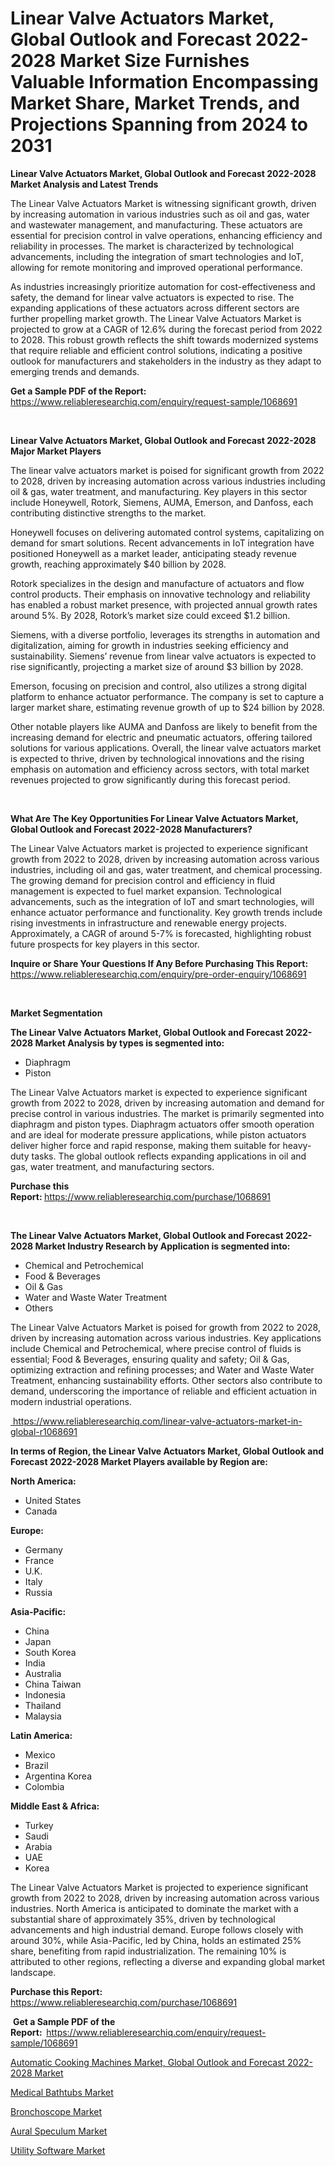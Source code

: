 <p><h1>Linear Valve Actuators Market, Global Outlook and Forecast 2022-2028 Market Size Furnishes Valuable Information Encompassing Market Share, Market Trends, and Projections Spanning from 2024 to 2031</h1></p><p><strong>Linear Valve Actuators Market, Global Outlook and Forecast 2022-2028 Market Analysis and Latest Trends</strong></p>
<p><p>The Linear Valve Actuators Market is witnessing significant growth, driven by increasing automation in various industries such as oil and gas, water and wastewater management, and manufacturing. These actuators are essential for precision control in valve operations, enhancing efficiency and reliability in processes. The market is characterized by technological advancements, including the integration of smart technologies and IoT, allowing for remote monitoring and improved operational performance. </p><p>As industries increasingly prioritize automation for cost-effectiveness and safety, the demand for linear valve actuators is expected to rise. The expanding applications of these actuators across different sectors are further propelling market growth. The Linear Valve Actuators Market is projected to grow at a CAGR of 12.6% during the forecast period from 2022 to 2028. This robust growth reflects the shift towards modernized systems that require reliable and efficient control solutions, indicating a positive outlook for manufacturers and stakeholders in the industry as they adapt to emerging trends and demands.</p></p>
<p><strong>Get a Sample PDF of the Report:&nbsp;</strong> <a href="https://www.reliableresearchiq.com/enquiry/request-sample/1068691">https://www.reliableresearchiq.com/enquiry/request-sample/1068691</a></p>
<p>&nbsp;</p>
<p><strong>Linear Valve Actuators Market, Global Outlook and Forecast 2022-2028 Major Market Players</strong></p>
<p><p>The linear valve actuators market is poised for significant growth from 2022 to 2028, driven by increasing automation across various industries including oil & gas, water treatment, and manufacturing. Key players in this sector include Honeywell, Rotork, Siemens, AUMA, Emerson, and Danfoss, each contributing distinctive strengths to the market.</p><p>Honeywell focuses on delivering automated control systems, capitalizing on demand for smart solutions. Recent advancements in IoT integration have positioned Honeywell as a market leader, anticipating steady revenue growth, reaching approximately $40 billion by 2028.</p><p>Rotork specializes in the design and manufacture of actuators and flow control products. Their emphasis on innovative technology and reliability has enabled a robust market presence, with projected annual growth rates around 5%. By 2028, Rotork’s market size could exceed $1.2 billion.</p><p>Siemens, with a diverse portfolio, leverages its strengths in automation and digitalization, aiming for growth in industries seeking efficiency and sustainability. Siemens’ revenue from linear valve actuators is expected to rise significantly, projecting a market size of around $3 billion by 2028.</p><p>Emerson, focusing on precision and control, also utilizes a strong digital platform to enhance actuator performance. The company is set to capture a larger market share, estimating revenue growth of up to $24 billion by 2028.</p><p>Other notable players like AUMA and Danfoss are likely to benefit from the increasing demand for electric and pneumatic actuators, offering tailored solutions for various applications. Overall, the linear valve actuators market is expected to thrive, driven by technological innovations and the rising emphasis on automation and efficiency across sectors, with total market revenues projected to grow significantly during this forecast period.</p></p>
<p>&nbsp;</p>
<p><strong>What Are The Key Opportunities For Linear Valve Actuators Market, Global Outlook and Forecast 2022-2028 Manufacturers?</strong></p>
<p><p>The Linear Valve Actuators market is projected to experience significant growth from 2022 to 2028, driven by increasing automation across various industries, including oil and gas, water treatment, and chemical processing. The growing demand for precision control and efficiency in fluid management is expected to fuel market expansion. Technological advancements, such as the integration of IoT and smart technologies, will enhance actuator performance and functionality. Key growth trends include rising investments in infrastructure and renewable energy projects. Approximately, a CAGR of around 5-7% is forecasted, highlighting robust future prospects for key players in this sector.</p></p>
<p><strong>Inquire or Share Your Questions If Any Before Purchasing This Report:</strong> <a href="https://www.reliableresearchiq.com/enquiry/pre-order-enquiry/1068691">https://www.reliableresearchiq.com/enquiry/pre-order-enquiry/1068691</a></p>
<p>&nbsp;</p>
<p><strong>Market Segmentation</strong></p>
<p><strong>The Linear Valve Actuators Market, Global Outlook and Forecast 2022-2028 Market Analysis by types is segmented into:</strong></p>
<p><ul><li>Diaphragm</li><li>Piston</li></ul></p>
<p><p>The Linear Valve Actuators market is expected to experience significant growth from 2022 to 2028, driven by increasing automation and demand for precise control in various industries. The market is primarily segmented into diaphragm and piston types. Diaphragm actuators offer smooth operation and are ideal for moderate pressure applications, while piston actuators deliver higher force and rapid response, making them suitable for heavy-duty tasks. The global outlook reflects expanding applications in oil and gas, water treatment, and manufacturing sectors.</p></p>
<p><strong>Purchase this Report:&nbsp;</strong><a href="https://www.reliableresearchiq.com/purchase/1068691">https://www.reliableresearchiq.com/purchase/1068691</a></p>
<p>&nbsp;</p>
<p><strong>The Linear Valve Actuators Market, Global Outlook and Forecast 2022-2028 Market Industry Research by Application is segmented into:</strong></p>
<p><ul><li>Chemical and Petrochemical</li><li>Food & Beverages</li><li>Oil & Gas</li><li>Water and Waste Water Treatment</li><li>Others</li></ul></p>
<p><p>The Linear Valve Actuators Market is poised for growth from 2022 to 2028, driven by increasing automation across various industries. Key applications include Chemical and Petrochemical, where precise control of fluids is essential; Food & Beverages, ensuring quality and safety; Oil & Gas, optimizing extraction and refining processes; and Water and Waste Water Treatment, enhancing sustainability efforts. Other sectors also contribute to demand, underscoring the importance of reliable and efficient actuation in modern industrial operations.</p></p>
<p><a href="https://www.reliableresearchiq.com/linear-valve-actuators-market-in-global-r1068691">&nbsp;https://www.reliableresearchiq.com/linear-valve-actuators-market-in-global-r1068691</a></p>
<p><strong>In terms of Region, the Linear Valve Actuators Market, Global Outlook and Forecast 2022-2028 Market Players available by Region are:</strong></p>
<p>
    <p> <strong> North America: </strong>
        <ul>
            <li>United States</li>
            <li>Canada</li>
        </ul>
        </p> 
    <p> <strong> Europe: </strong>
        <ul>
            <li>Germany</li>
            <li>France</li>
            <li>U.K.</li>
            <li>Italy</li>
            <li>Russia</li>
        </ul>
        </p> 
    <p> <strong> Asia-Pacific: </strong>
        <ul>
            <li>China</li>
            <li>Japan</li>
            <li>South Korea</li>
            <li>India</li>
            <li>Australia</li>
            <li>China Taiwan</li>
            <li>Indonesia</li>
            <li>Thailand</li>
            <li>Malaysia</li>
        </ul>
        </p> 
    <p> <strong> Latin America: </strong>
        <ul>
            <li>Mexico</li>
            <li>Brazil</li>
            <li>Argentina Korea</li>
            <li>Colombia</li>
        </ul>
        </p> 
    <p> <strong> Middle East & Africa: </strong>
        <ul>
            <li>Turkey</li>
            <li>Saudi</li>
            <li>Arabia</li>
            <li>UAE</li>
            <li>Korea</li>
        </ul>
    </p>
    </p>
<p><p>The Linear Valve Actuators Market is projected to experience significant growth from 2022 to 2028, driven by increasing automation across various industries. North America is anticipated to dominate the market with a substantial share of approximately 35%, driven by technological advancements and high industrial demand. Europe follows closely with around 30%, while Asia-Pacific, led by China, holds an estimated 25% share, benefiting from rapid industrialization. The remaining 10% is attributed to other regions, reflecting a diverse and expanding global market landscape.</p></p>
<p><strong>Purchase this Report: </strong><a href="https://www.reliableresearchiq.com/purchase/1068691">https://www.reliableresearchiq.com/purchase/1068691</a></p>
<p>&nbsp;<strong>Get a Sample PDF of the Report:&nbsp;&nbsp;</strong><a href="https://www.reliableresearchiq.com/enquiry/request-sample/1068691">https://www.reliableresearchiq.com/enquiry/request-sample/1068691</a></p>
<p><strong></strong></p>
<p><p><a href="https://github.com/dlwlxxqs71/Market-Research-Report-List-1/blob/main/automatic-cooking-machines-market-global-outlook-and-forecast-2022-2028-market.md">Automatic Cooking Machines Market, Global Outlook and Forecast 2022-2028 Market</a></p><p><a href="https://www.linkedin.com/pulse/medical-bathtubs-market-share-size-trends-industry-analysis-n2rse?trackingId=d7UwCcGwRZ6PtS2j8I3l2g%3D%3D">Medical Bathtubs Market</a></p><p><a href="https://www.linkedin.com/pulse/bronchoscope-market-trends-focusing-insight-forecast-analysis-gjfve?trackingId=djXH2gSYSQ%2Bsu0ELPotkIw%3D%3D">Bronchoscope Market</a></p><p><a href="https://www.linkedin.com/pulse/aural-speculum-market-research-report-exploring-size-revenue-bgaqe?trackingId=PFQRUhpNQRSD4iA9mWdhSA%3D%3D">Aural Speculum Market</a></p><p><a href="https://www.linkedin.com/pulse/global-utility-software-market-sector-types-applications-qhcpf?trackingId=U02h0WIsQPGEXjksIKCgbw%3D%3D">Utility Software Market</a></p></p>
